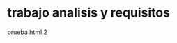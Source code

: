 <!DOCTYPE html>
<html>
<head>
  <title>Universidad ITM </title>
</head>
  <body>
 <h1> trabajo analisis y requisitos</h1>
 <p> prueba html 2 </p>
</body>
</html>